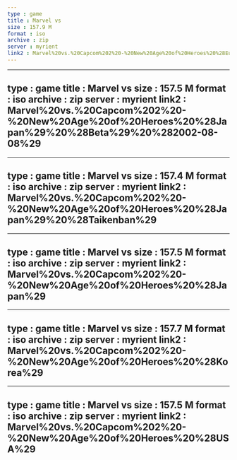 ```yaml
---
type : game
title : Marvel vs
size : 157.9 M
format : iso
archive : zip
server : myrient
link2 : Marvel%20vs.%20Capcom%202%20-%20New%20Age%20of%20Heroes%20%28Europe%29
---
```

---
type : game
title : Marvel vs
size : 157.5 M
format : iso
archive : zip
server : myrient
link2 : Marvel%20vs.%20Capcom%202%20-%20New%20Age%20of%20Heroes%20%28Japan%29%20%28Beta%29%20%282002-08-08%29
---
---
type : game
title : Marvel vs
size : 157.4 M
format : iso
archive : zip
server : myrient
link2 : Marvel%20vs.%20Capcom%202%20-%20New%20Age%20of%20Heroes%20%28Japan%29%20%28Taikenban%29
---
---
type : game
title : Marvel vs
size : 157.5 M
format : iso
archive : zip
server : myrient
link2 : Marvel%20vs.%20Capcom%202%20-%20New%20Age%20of%20Heroes%20%28Japan%29
---
---
type : game
title : Marvel vs
size : 157.7 M
format : iso
archive : zip
server : myrient
link2 : Marvel%20vs.%20Capcom%202%20-%20New%20Age%20of%20Heroes%20%28Korea%29
---
---
type : game
title : Marvel vs
size : 157.5 M
format : iso
archive : zip
server : myrient
link2 : Marvel%20vs.%20Capcom%202%20-%20New%20Age%20of%20Heroes%20%28USA%29
---
